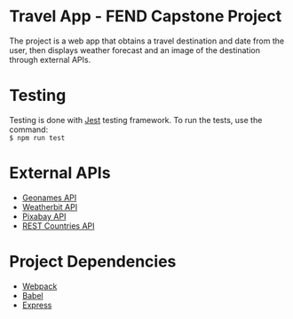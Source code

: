 # Travel App - FEND Capstone Project

The project is a web app that obtains a travel destination and date from the user, then displays weather forecast and an image of the destination through external APIs.

# Testing

Testing is done with [Jest](https://jestjs.io/) testing framework. To run the tests, use the command:  
`$ npm run test`

# External APIs

- [Geonames API](http://www.geonames.org/export/web-services.html)
- [Weatherbit API](https://www.weatherbit.io/api)
- [Pixabay API](https://pixabay.com/api/docs/)
- [REST Countries API](https://restcountries.eu/)

# Project Dependencies

- [Webpack](https://webpack.js.org/)
- [Babel](https://babeljs.io/)
- [Express](https://expressjs.com/)
